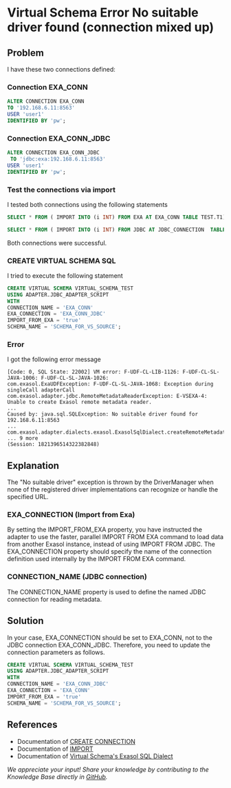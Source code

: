 # Virtual Schema Error No suitable driver found (connection mixed up)

## Problem

I have these two connections defined:

### Connection EXA_CONN

```sql
ALTER CONNECTION EXA_CONN 
TO '192.168.6.11:8563' 
USER 'user1' 
IDENTIFIED BY 'pw';
```

### Connection EXA_CONN_JDBC

```sql
ALTER CONNECTION EXA_CONN_JDBC
 TO 'jdbc:exa:192.168.6.11:8563' 
USER 'user1' 
IDENTIFIED BY 'pw';
```

### Test the connections via import

I tested both connections using the following statements

```sql
SELECT * FROM ( IMPORT INTO (i INT) FROM EXA AT EXA_CONN TABLE TEST.T1);

SELECT * FROM ( IMPORT INTO (i INT) FROM JDBC AT JDBC_CONNECTION  TABLE TEST.T1);
```

Both connections were successful.

### CREATE VIRTUAL SCHEMA SQL

I tried to execute the following statement

```sql
CREATE VIRTUAL SCHEMA VIRTUAL_SCHEMA_TEST
USING ADAPTER.JDBC_ADAPTER_SCRIPT
WITH
CONNECTION_NAME = 'EXA_CONN'
EXA_CONNECTION = 'EXA_CONN_JDBC'
IMPORT_FROM_EXA = 'true'
SCHEMA_NAME = 'SCHEMA_FOR_VS_SOURCE';
```

### Error

I got the following error message

```text
[Code: 0, SQL State: 22002] VM error: F-UDF-CL-LIB-1126: F-UDF-CL-SL-JAVA-1006: F-UDF-CL-SL-JAVA-1026:
com.exasol.ExaUDFException: F-UDF-CL-SL-JAVA-1068: Exception during singleCall adapterCall
com.exasol.adapter.jdbc.RemoteMetadataReaderException: E-VSEXA-4: Unable to create Exasol remote metadata reader.
...
Caused by: java.sql.SQLException: No suitable driver found for 192.168.6.11:8563
...
com.exasol.adapter.dialects.exasol.ExasolSqlDialect.createRemoteMetadataReader(ExasolSqlDialect.java:70)
... 9 more
(Session: 1821396514322382848)
```

## Explanation

The "No suitable driver" exception is thrown by the DriverManager when none of the registered driver implementations can recognize or handle the specified URL.

### EXA_CONNECTION (Import from Exa)

By setting the IMPORT_FROM_EXA property, you have instructed the adapter to use the faster, parallel IMPORT FROM EXA command to load data from another Exasol instance, instead of using IMPORT FROM JDBC.
The EXA_CONNECTION property should specify the name of the connection definition used internally by the IMPORT FROM EXA command.

### CONNECTION_NAME (JDBC connection)

The CONNECTION_NAME property is used to define the named JDBC connection for reading metadata.

## Solution

In your case, EXA_CONNECTION should be set to EXA_CONN, not to the JDBC connection EXA_CONN_JDBC. Therefore, you need to update the connection parameters as follows.

```sql
CREATE VIRTUAL SCHEMA VIRTUAL_SCHEMA_TEST
USING ADAPTER.JDBC_ADAPTER_SCRIPT
WITH
CONNECTION_NAME = 'EXA_CONN_JDBC'
EXA_CONNECTION = 'EXA_CONN'
IMPORT_FROM_EXA = 'true'
SCHEMA_NAME = 'SCHEMA_FOR_VS_SOURCE';
```

## References

* Documentation of [CREATE CONNECTION](https://docs.exasol.com/db/latest/sql/create_connection.htm)
* Documentation of [IMPORT](https://docs.exasol.com/db/latest/sql/import.htm)
* Documentation of [Virtual Schema's Exasol SQL Dialect](https://github.com/exasol/exasol-virtual-schema/blob/main/doc/dialects/exasol.md)

*We appreciate your input! Share your knowledge by contributing to the Knowledge Base directly in [GitHub](https://github.com/exasol/public-knowledgebase).*
